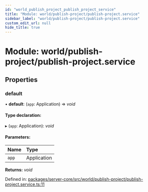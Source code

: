 ```yaml
---
id: "world_publish_project_publish_project_service"
title: "Module: world/publish-project/publish-project.service"
sidebar_label: "world/publish-project/publish-project.service"
custom_edit_url: null
hide_title: true
---
```


# Module: world/publish-project/publish-project.service

## Properties

### default

• **default**: (`app`: Application) => *void*

#### Type declaration:

▸ (`app`: Application): *void*

#### Parameters:

Name | Type |
:------ | :------ |
`app` | Application |

**Returns:** *void*

Defined in: [packages/server-core/src/world/publish-project/publish-project.service.ts:11](https://github.com/xr3ngine/xr3ngine/blob/a16a45d7e/packages/server-core/src/world/publish-project/publish-project.service.ts#L11)
